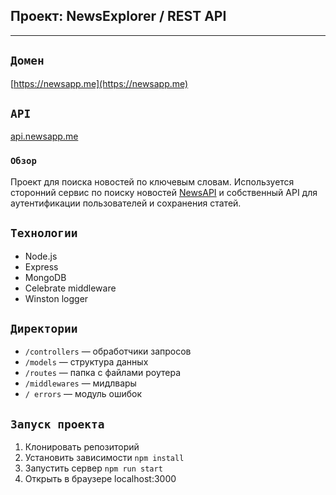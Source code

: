 ## Проект: NewsExplorer / REST API
---
## `Домен`
[https://newsapp.me](https://newsapp.me)

## `API`

[api.newsapp.me](https://api.newsapp.me)

### `Обзор`

Проект для поиска новостей по ключевым словам. Используется сторонний сервис по поиску новостей [NewsAPI](https://newsapi.org/) и собственный API для аутентификации пользователей и сохранения статей.

## `Технологии`

* Node.js
* Express
* MongoDB
* Celebrate middleware
* Winston logger

## `Директории`

* `/controllers` — обработчики запросов  
* `/models` — структура данных 
* `/routes` — папка с файлами роутера  
* `/middlewares` — мидлвары
* `/ errors` — модуль ошибок

## `Запуск проекта`

1. Клонировать репозиторий
2. Установить зависимости `npm install`
3. Запустить сервер `npm run start`   
4. Открыть в браузере localhost:3000

